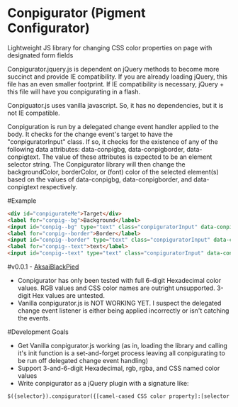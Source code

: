 # Conpigurator (Pigment Configurator)

Lightweight JS library for changing CSS color properties on page with designated form fields

Conpigurator.jquery.js is dependent on jQuery methods to become more succinct and provide IE compatibility. If you are already loading jQuery, this file has an even smaller footprint. If IE compatibility is necessary, jQuery + this file will have you conpigurating in a flash.

Conpiguator.js uses vanilla javascript. So, it has no dependencies, but it is not IE compatible.

Conpiguration is run by a delegated change event handler applied to the body. It checks for the change event's target to have the "conpiguratorInput" class. If so, it checks for the existence of any of the following data attributes: data-conpigbg, data-conpigborder, data-conpigtext. The value of these attributes is expected to be an element selector string. The Conpigurator library will then change the backgroundColor, borderColor, or (font) color of the selected element(s) based on the values of data-conpigbg, data-conpigborder, and data-conpigtext respectively.

#Example
```html
<div id="conpigurateMe">Target</div>
<label for="conpig--bg">Background</label>
<input id="conpig--bg" type="text" class="conpiguratorInput" data-conpigbg="#conpigurateMe"/>
<label for="conpig--border">Border</label>
<input id="conpig--border" type="text" class="conpiguratorInput" data-conpigborder="#conpigurateMe"/>
<label for="conpig--text">text</label>
<input id="conpig--text" type="text" class="conpiguratorInput" data-conpigtext="#conpigurateMe"/>
```

#v0.0.1 - <a href="https://en.wikipedia.org/wiki/List_of_pig_breeds">AksaiBlackPied</a>
- Conpigurator has only been tested with full 6-digit Hexadecimal color values. RGB values and CSS color names are outright unsupported. 3-digit Hex values are untested.
- Vanilla conpigurator.js is NOT WORKING YET. I suspect the delegated change event listener is either being applied incorrectly or isn't catching the events.

#Development Goals
- Get Vanilla conpigurator.js working (as in, loading the library and calling it's init function is a set-and-forget process leaving all conpigurating to be run off delegated change event handling)
- Support 3-and-6-digit Hexadecimal, rgb, rgba, and CSS named color values
- Write conpigurator as a jQuery plugin with a signature like: 
```html
$({selector}).conpigurator({[camel-cased CSS color property]:[selector of element to conpigurate],...});
```
